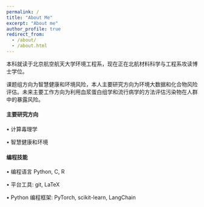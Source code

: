 ```yaml
---
permalink: /
title: "About Me"
excerpt: "About me"
author_profile: true
redirect_from: 
  - /about/
  - /about.html
---
```

本科就读于北京航空航天大学环境工程系，现在正在北航材料科学与工程系攻读博士学位。

课题组方向为智慧健康和环境风险，本人主要研究方向为环境大数据和化合物风险评估。未来主要工作方向为利用血浆蛋白组学和流行病学的方法评估污染物在人群中的暴露风险。


#### 主要研究方向
• 计算毒理学

• 智慧健康和环境


#### 编程技能
• 编程语言 Python, C, R

• 平台工具: git, LaTeX

• Python 编程框架: PyTorch, scikit-learn, LangChain